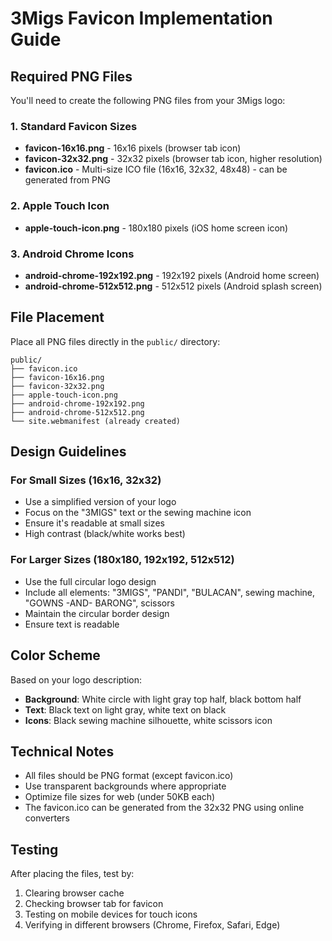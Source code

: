 # 3Migs Favicon Implementation Guide

## Required PNG Files
You'll need to create the following PNG files from your 3Migs logo:

### 1. Standard Favicon Sizes
- **favicon-16x16.png** - 16x16 pixels (browser tab icon)
- **favicon-32x32.png** - 32x32 pixels (browser tab icon, higher resolution)
- **favicon.ico** - Multi-size ICO file (16x16, 32x32, 48x48) - can be generated from PNG

### 2. Apple Touch Icon
- **apple-touch-icon.png** - 180x180 pixels (iOS home screen icon)

### 3. Android Chrome Icons
- **android-chrome-192x192.png** - 192x192 pixels (Android home screen)
- **android-chrome-512x512.png** - 512x512 pixels (Android splash screen)

## File Placement
Place all PNG files directly in the `public/` directory:

```
public/
├── favicon.ico
├── favicon-16x16.png
├── favicon-32x32.png
├── apple-touch-icon.png
├── android-chrome-192x192.png
├── android-chrome-512x512.png
└── site.webmanifest (already created)
```

## Design Guidelines

### For Small Sizes (16x16, 32x32)
- Use a simplified version of your logo
- Focus on the "3MIGS" text or the sewing machine icon
- Ensure it's readable at small sizes
- High contrast (black/white works best)

### For Larger Sizes (180x180, 192x192, 512x512)
- Use the full circular logo design
- Include all elements: "3MIGS", "PANDI", "BULACAN", sewing machine, "GOWNS -AND- BARONG", scissors
- Maintain the circular border design
- Ensure text is readable

## Color Scheme
Based on your logo description:
- **Background**: White circle with light gray top half, black bottom half
- **Text**: Black text on light gray, white text on black
- **Icons**: Black sewing machine silhouette, white scissors icon

## Technical Notes
- All files should be PNG format (except favicon.ico)
- Use transparent backgrounds where appropriate
- Optimize file sizes for web (under 50KB each)
- The favicon.ico can be generated from the 32x32 PNG using online converters

## Testing
After placing the files, test by:
1. Clearing browser cache
2. Checking browser tab for favicon
3. Testing on mobile devices for touch icons
4. Verifying in different browsers (Chrome, Firefox, Safari, Edge)
